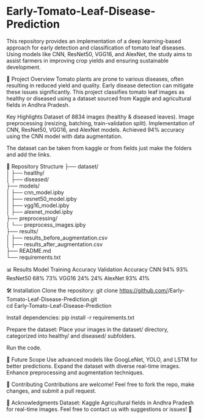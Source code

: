 # Early-Tomato-Leaf-Disease-Prediction
This repository provides an implementation of a deep learning-based approach for early detection and classification of tomato leaf diseases. Using models like CNN, ResNet50, VGG16, and AlexNet, the study aims to assist farmers in improving crop yields and ensuring sustainable development.

🚀 Project Overview
Tomato plants are prone to various diseases, often resulting in reduced yield and quality. Early disease detection can mitigate these issues significantly. This project classifies tomato leaf images as healthy or diseased using a dataset sourced from Kaggle and agricultural fields in Andhra Pradesh.

Key Highlights
Dataset of 8834 images (healthy & diseased leaves).
Image preprocessing (resizing, batching, train-validation split).
Implementation of CNN, ResNet50, VGG16, and AlexNet models.
Achieved 94% accuracy using the CNN model with data augmentation.

The dataset can be taken from kaggle or from fields just make the folders and add the links.

📂 Repository Structure
├── dataset/  
│   ├── healthy/  
│   ├── diseased/  
├── models/  
│   ├── cnn_model.ipby  
│   ├── resnet50_model.ipby  
│   ├── vgg16_model.ipby  
│   ├── alexnet_model.ipby  
├── preprocessing/  
│   └── preprocess_images.ipby  
├── results/  
│   ├── results_before_augmentation.csv  
│   ├── results_after_augmentation.csv  
├── README.md  
└── requirements.txt  

📊 Results
Model	   Training Accuracy	 Validation Accuracy
CNN	         94%	                93%
ResNet50	   68%	                73%
VGG16	       24%	                24%
AlexNet	     93%	                41%

🛠️ Installation
Clone the repository:
git clone https://github.com/<username>/Early-Tomato-Leaf-Disease-Prediction.git  
cd Early-Tomato-Leaf-Disease-Prediction  

Install dependencies:
pip install -r requirements.txt 

Prepare the dataset:
Place your images in the dataset/ directory, categorized into healthy/ and diseased/ subfolders.

Run the code.

🔮 Future Scope
Use advanced models like GoogLeNet, YOLO, and LSTM for better predictions.
Expand the dataset with diverse real-time images.
Enhance preprocessing and augmentation techniques.

🤝 Contributing
Contributions are welcome! Feel free to fork the repo, make changes, and submit a pull request.

🙌 Acknowledgments
Dataset: Kaggle
Agricultural fields in Andhra Pradesh for real-time images.
Feel free to contact us with suggestions or issues! 🌱







